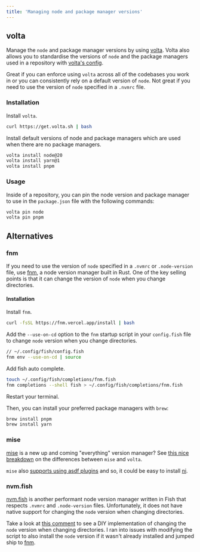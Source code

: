 ```yaml
---
title: 'Managing node and package manager versions'
---
```


## volta

Manage the `node` and package manager versions by using [volta](https://docs.volta.sh/guide/). Volta also allows you to standardise the versions of `node` and the package managers used in a repository with [volta's config](https://docs.volta.sh/guide/understanding#managing-your-project).

Great if you can enforce using `volta` across all of the codebases you work in or you can consistently rely on a default version of `node`. Not great if you need to use the version of `node` specified in a `.nvmrc` file.

### Installation

Install `volta`.

```sh
curl https://get.volta.sh | bash
```

Install default versions of node and package managers which are used when there are no package managers.

```sh
volta install node@20
volta install yarn@1
volta install pnpm
```

### Usage

Inside of a repository, you can pin the node version and package manager to use in the `package.json` file with the following commands:

```sh
volta pin node
volta pin pnpm
```

## Alternatives

### fnm

If you need to use the version of `node` specified in a `.nvmrc` or `.node-version` file, use [fnm](https://github.com/Schniz/fnm), a node version manager built in Rust. One of the key selling points is that it can change the version of `node` when you change directories.

#### Installation

Install `fnm`.

```sh
curl -fsSL https://fnm.vercel.app/install | bash
```

Add the `--use-on-cd` option to the `fnm` startup script in your `config.fish` file to change `node` version when you change directories.

```sh "--use-on-cd"
// ~/.config/fish/config.fish
fnm env --use-on-cd | source
```

Add fish auto complete.

```sh
touch ~/.config/fish/completions/fnm.fish
fnm completions --shell fish > ~/.config/fish/completions/fnm.fish
```

Restart your terminal.

Then, you can install your preferred package managers with `brew`:

```sh
brew install pnpm
brew install yarn
```

### mise

[mise](https://mise.jdx.dev/) is a new up and coming "everything" version manager? See [this nice breakdown](https://ricostacruz.com/posts/mise-vs-volta) on the differences between `mise` and `volta`.

`mise` also [supports using asdf plugins](https://mise.jdx.dev/plugins.html#plugins) and so, it could be easy to install [ni](https://phillip-le.github.io/setup/running-js-package-manager-commands/). 

### nvm.fish

[nvm.fish](https://github.com/jorgebucaran/nvm.fish) is another performant node version manager written in Fish that respects `.nvmrc` and `.node-version` files. Unfortunately, it does not have native support for changing the `node` version when changing directories.

Take a look at [this comment](https://github.com/jorgebucaran/nvm.fish/pull/186#issuecomment-1142412874) to see a DIY implementation of changing the `node` version when changing directories. I ran into issues with modifying the script to also install the `node` version if it wasn't already installed and jumped ship to [fnm](#fnm).
